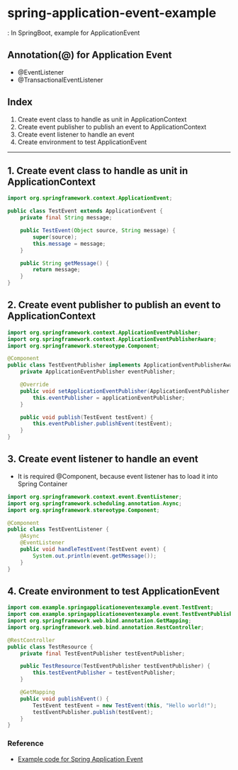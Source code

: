 # spring-application-event-example

: In SpringBoot, example for ApplicationEvent

## Annotation(@) for Application Event
- @EventListener
- @TransactionalEventListener

## Index

1. Create event class to handle as unit in ApplicationContext
2. Create event publisher to publish an event to ApplicationContext
3. Create event listener to handle an event
4. Create environment to test ApplicationEvent

---

## 1. Create event class to handle as unit in ApplicationContext

``` java
import org.springframework.context.ApplicationEvent;

public class TestEvent extends ApplicationEvent {
    private final String message;

    public TestEvent(Object source, String message) {
        super(source);
        this.message = message;
    }

    public String getMessage() {
        return message;
    }
}
```

## 2. Create event publisher to publish an event to ApplicationContext

``` java
import org.springframework.context.ApplicationEventPublisher;
import org.springframework.context.ApplicationEventPublisherAware;
import org.springframework.stereotype.Component;

@Component
public class TestEventPublisher implements ApplicationEventPublisherAware {
    private ApplicationEventPublisher eventPublisher;

    @Override
    public void setApplicationEventPublisher(ApplicationEventPublisher applicationEventPublisher) {
        this.eventPublisher = applicationEventPublisher;
    }

    public void publish(TestEvent testEvent) {
        this.eventPublisher.publishEvent(testEvent);
    }
}
```

## 3. Create event listener to handle an event

* It is required @Component, because event listener has to load it into Spring Container

``` java
import org.springframework.context.event.EventListener;
import org.springframework.scheduling.annotation.Async;
import org.springframework.stereotype.Component;

@Component
public class TestEventListener {
    @Async
    @EventListener
    public void handleTestEvent(TestEvent event) {
        System.out.println(event.getMessage());
    }
}
```

## 4. Create environment to test ApplicationEvent

``` java
import com.example.springapplicationeventexample.event.TestEvent;
import com.example.springapplicationeventexample.event.TestEventPublisher;
import org.springframework.web.bind.annotation.GetMapping;
import org.springframework.web.bind.annotation.RestController;

@RestController
public class TestResource {
    private final TestEventPublisher testEventPublisher;

    public TestResource(TestEventPublisher testEventPublisher) {
        this.testEventPublisher = testEventPublisher;
    }

    @GetMapping
    public void publishEvent() {
        TestEvent testEvent = new TestEvent(this, "Hello world!");
        testEventPublisher.publish(testEvent);
    }
}
```
### Reference
- [Example code for Spring Application Event](https://www.baeldung.com/spring-events)
